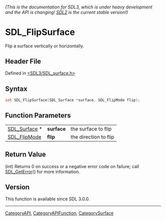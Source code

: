 ###### (This is the documentation for SDL3, which is under heavy development and the API is changing! [SDL2](https://wiki.libsdl.org/SDL2/) is the current stable version!)
# SDL_FlipSurface

Flip a surface vertically or horizontally.

## Header File

Defined in [<SDL3/SDL_surface.h>](https://github.com/libsdl-org/SDL/blob/main/include/SDL3/SDL_surface.h)

## Syntax

```c
int SDL_FlipSurface(SDL_Surface *surface, SDL_FlipMode flip);
```

## Function Parameters

|                              |             |                       |
| ---------------------------- | ----------- | --------------------- |
| [SDL_Surface](SDL_Surface) * | **surface** | the surface to flip   |
| [SDL_FlipMode](SDL_FlipMode) | **flip**    | the direction to flip |

## Return Value

(int) Returns 0 on success or a negative error code on failure; call
[SDL_GetError](SDL_GetError)() for more information.

## Version

This function is available since SDL 3.0.0.

----
[CategoryAPI](CategoryAPI), [CategoryAPIFunction](CategoryAPIFunction), [CategorySurface](CategorySurface)

